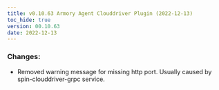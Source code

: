 ```yaml
---
title: v0.10.63 Armory Agent Clouddriver Plugin (2022-12-13)
toc_hide: true
version: 00.10.63
date: 2022-12-13
---
```


### Changes: 
* Removed warning message for missing http port. Usually caused by spin-clouddriver-grpc service.
